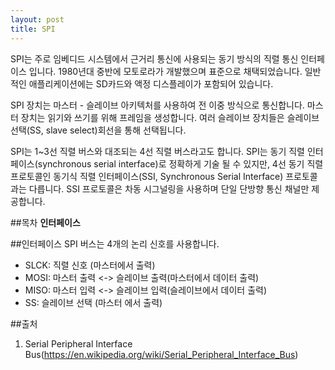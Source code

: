 ```yaml
---
layout: post
title: SPI
---
```


  SPI는 주로 임베디드 시스템에서 근거리 통신에 사용되는 동기 방식의 직렬 통신 인터페이스 입니다. 1980년대 중반에 모토로라가 개발했으며 표준으로 채택되었습니다. 일반적인 애플리케이션에는 SD카드와 액정 디스플레이가 포함되어 있습니다. 

  SPI 장치는 마스터 - 슬레이브 아키텍처를 사용하여 전 이중 방식으로 통신합니다. 마스터 장치는 읽기와 쓰기를 위해 프레임을 생성합니다. 여러 슬레이브 장치들은 슬레이브 선택(SS, slave select)회선을 통해 선택됩니다.

  SPI는 1~3선 직렬 버스와 대조되는 4선 직렬 버스라고도 합니다. SPI는 동기 직렬 인터페이스(synchronous serial interface)로 정확하게 기술 될 수 있지만, 4선 동기 직렬 프로토콜인 동기식 직렬 인터페이스(SSI, Synchronous Serial Interface) 프로토콜과는 다릅니다. SSI 프로토콜은 차동 시그널링을 사용하며 단일 단방향 통신 채널만 제공합니다.

 ##목차
  __인터페이스__  
  

 ##인터페이스
  SPI 버스는 4개의 논리 신호를 사용합니다.
  - SLCK: 직렬 신호 (마스터에서 출력)
  - MOSI: 마스터 출력 &lt;-&gt; 슬레이브 출력(마스터에서 데이터 출력)
  - MISO: 마스터 입력 &lt;-&gt; 슬레이브 입력(슬레이브에서 데이터 출력)
  - SS: 슬레이브 선택 (마스터 에서 출력)

 ##출처
  1. Serial Peripheral Interface Bus(<https://en.wikipedia.org/wiki/Serial_Peripheral_Interface_Bus>)

